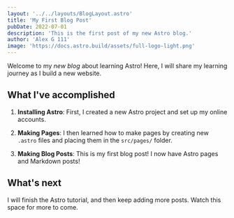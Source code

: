 ```yaml
---
layout: '../../layouts/BlogLayout.astro'
title: 'My First Blog Post'
pubDate: 2022-07-01
description: 'This is the first post of my new Astro blog.'
author: 'Alex G 111'
image: 'https://docs.astro.build/assets/full-logo-light.png'
---
```

Welcome to my _new blog_ about learning Astro! Here, I will share my learning journey as I build a new website.

## What I've accomplished

1. **Installing Astro**: First, I created a new Astro project and set up my online accounts.

2. **Making Pages**: I then learned how to make pages by creating new `.astro` files and placing them in the `src/pages/` folder.

3. **Making Blog Posts**: This is my first blog post! I now have Astro pages and Markdown posts!

## What's next

I will finish the Astro tutorial, and then keep adding more posts. Watch this space for more to come.